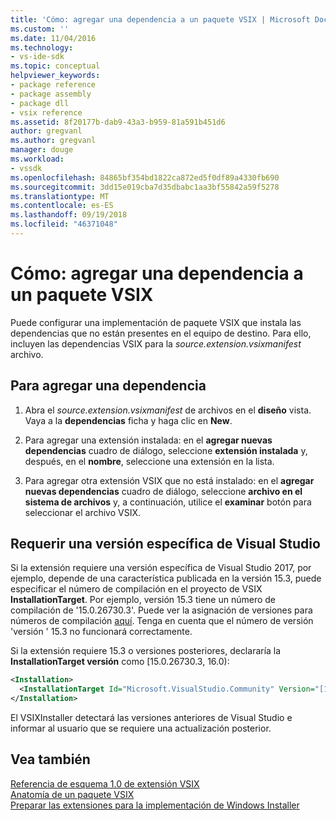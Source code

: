 ```yaml
---
title: 'Cómo: agregar una dependencia a un paquete VSIX | Microsoft Docs'
ms.custom: ''
ms.date: 11/04/2016
ms.technology:
- vs-ide-sdk
ms.topic: conceptual
helpviewer_keywords:
- package reference
- package assembly
- package dll
- vsix reference
ms.assetid: 8f20177b-dab9-43a3-b959-81a591b451d6
author: gregvanl
ms.author: gregvanl
manager: douge
ms.workload:
- vssdk
ms.openlocfilehash: 84865bf354bd1822ca872ed5f0df89a4330fb690
ms.sourcegitcommit: 3dd15e019cba7d35dbabc1aa3bf55842a59f5278
ms.translationtype: MT
ms.contentlocale: es-ES
ms.lasthandoff: 09/19/2018
ms.locfileid: "46371048"
---
```

# <a name="how-to-add-a-dependency-to-a-vsix-package"></a>Cómo: agregar una dependencia a un paquete VSIX

Puede configurar una implementación de paquete VSIX que instala las dependencias que no están presentes en el equipo de destino. Para ello, incluyen las dependencias VSIX para la *source.extension.vsixmanifest* archivo.

## <a name="to-add-a-dependency"></a>Para agregar una dependencia

1. Abra el *source.extension.vsixmanifest* de archivos en el **diseño** vista. Vaya a la **dependencias** ficha y haga clic en **New**.

2. Para agregar una extensión instalada: en el **agregar nuevas dependencias** cuadro de diálogo, seleccione **extensión instalada** y, después, en el **nombre**, seleccione una extensión en la lista.

3. Para agregar otra extensión VSIX que no está instalado: en el **agregar nuevas dependencias** cuadro de diálogo, seleccione **archivo en el sistema de archivos** y, a continuación, utilice el **examinar** botón para seleccionar el archivo VSIX.

## <a name="require-a-specific-visual-studio-release"></a>Requerir una versión específica de Visual Studio

Si la extensión requiere una versión específica de Visual Studio 2017, por ejemplo, depende de una característica publicada en la versión 15.3, puede especificar el número de compilación en el proyecto de VSIX **InstallationTarget**. Por ejemplo, versión 15.3 tiene un número de compilación de '15.0.26730.3'. Puede ver la asignación de versiones para números de compilación [aquí](../install/visual-studio-build-numbers-and-release-dates.md). Tenga en cuenta que el número de versión 'versión ' 15.3 no funcionará correctamente.

Si la extensión requiere 15.3 o versiones posteriores, declararía la **InstallationTarget versión** como [15.0.26730.3, 16.0):

```xml
<Installation>
  <InstallationTarget Id="Microsoft.VisualStudio.Community" Version="[15.0.26730.3, 16.0)" />
</Installation>
```

El VSIXInstaller detectará las versiones anteriores de Visual Studio e informar al usuario que se requiere una actualización posterior.


## <a name="see-also"></a>Vea también

 [Referencia de esquema 1.0 de extensión VSIX](https://msdn.microsoft.com/library/76e410ec-b1fb-4652-ac98-4a4c52e09a2b)   
 [Anatomía de un paquete VSIX](../extensibility/anatomy-of-a-vsix-package.md)   
 [Preparar las extensiones para la implementación de Windows Installer](../extensibility/preparing-extensions-for-windows-installer-deployment.md)
